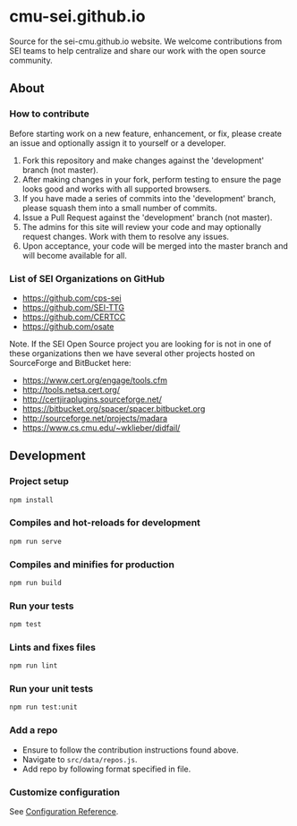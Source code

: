 # cmu-sei.github.io

Source for the sei-cmu.github.io website. We welcome contributions from SEI teams to help centralize and share our work with the open source community.

## About

### How to contribute

Before starting work on a new feature, enhancement, or fix, please create an issue and optionally assign it to yourself or a developer.

1. Fork this repository and make changes against the 'development' branch (not master).
2. After making changes in your fork, perform testing to ensure the page looks good and works with all supported browsers.
3. If you have made a series of commits into the 'development' branch, please squash them into a small number of commits.
4. Issue a Pull Request against the 'development' branch (not master).
5. The admins for this site will review your code and may optionally request changes. Work with them to resolve any issues.
6. Upon acceptance, your code will be merged into the master branch and will become available for all.

### List of SEI Organizations on GitHub

- <https://github.com/cps-sei>
- <https://github.com/SEI-TTG>
- <https://github.com/CERTCC>
- <https://github.com/osate>

Note. If the SEI Open Source project you are looking for is not in one of these organizations
then we have several other projects hosted on SourceForge and BitBucket here:

- <https://www.cert.org/engage/tools.cfm>
- <http://tools.netsa.cert.org/>
- <http://certjiraplugins.sourceforge.net/>
- <https://bitbucket.org/spacer/spacer.bitbucket.org>
- <http://sourceforge.net/projects/madara>
- <https://www.cs.cmu.edu/~wklieber/didfail/>

## Development

### Project setup

```bash
npm install
```

### Compiles and hot-reloads for development

```bash
npm run serve
```

### Compiles and minifies for production

```bash
npm run build
```

### Run your tests

```bash
npm test
```

### Lints and fixes files

```bash
npm run lint
```

### Run your unit tests

```bash
npm run test:unit
```

### Add a repo

- Ensure to follow the contribution instructions found above.
- Navigate to `src/data/repos.js`.
- Add repo by following format specified in file.

### Customize configuration

See [Configuration Reference](https://cli.vuejs.org/config/).
